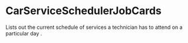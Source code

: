 # CarServiceSchedulerJobCards
Lists out the current schedule of services a technician has to attend on a particular day .
